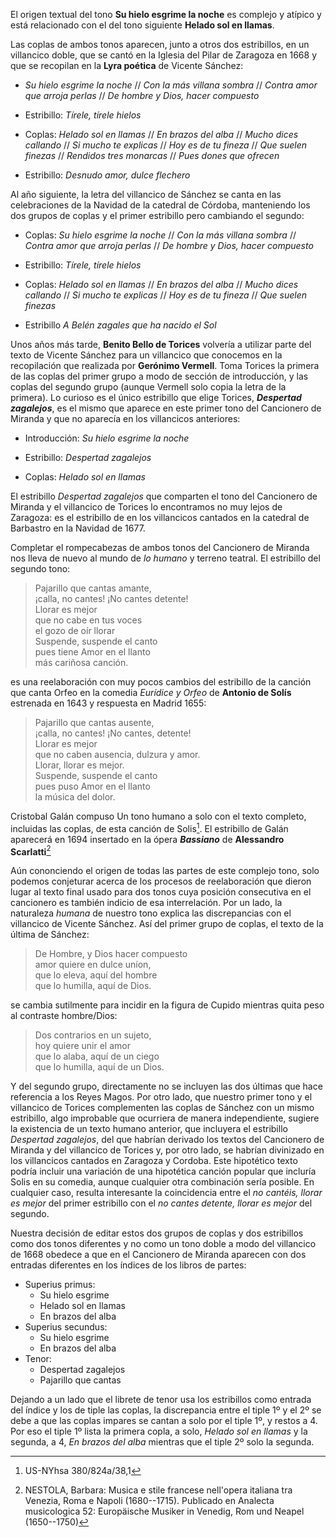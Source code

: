 El origen textual del tono **Su hielo esgrime la noche** es complejo y atípico
y está relacionado con el del tono siguiente **Helado sol en llamas**.

Las coplas de ambos tonos aparecen, junto a otros dos estribillos,
en un villancico doble, que se cantó en la Iglesia del Pilar de Zaragoza en 1668 y que se
recopilan en la ****Lyra poética**** de Vicente Sánchez:

-   *Su hielo esgrime la noche* // *Con la más villana sombra* //
    *Contra amor que arroja perlas* // *De hombre y Dios, hacer
    compuesto*

-   Estribillo: *Tírele, tírele hielos*

-   Coplas: *Helado sol en llamas* // *En brazos del alba* // *Mucho
    dices callando* // *Si mucho te explicas* // *Hoy es de tu fineza*
    // *Que suelen finezas* // *Rendidos tres monarcas* // *Pues dones
    que ofrecen*

-   Estribillo: *Desnudo amor, dulce flechero*


Al año siguiente, la letra del villancico de Sánchez se canta en las
celebraciones de la Navidad de la catedral de Córdoba, manteniendo los
dos grupos de coplas y el primer estribillo pero cambiando el segundo:

-   Coplas: *Su hielo esgrime la noche* // *Con la más villana sombra*
    // *Contra amor que arroja perlas* // *De hombre y Dios, hacer
    compuesto*

-   Estribillo: *Tírele, tírele hielos*

-   Coplas: *Helado sol en llamas* // *En brazos del alba* // *Mucho
    dices callando* // *Si mucho te explicas* // *Hoy es de tu fineza*
    // *Que suelen finezas*

-   Estribillo *A Belén zagales que ha nacido el Sol*

Unos años más tarde, **Benito Bello de Torices** volvería a utilizar parte
del texto de Vicente Sánchez para un villancico que conocemos en la
recopilación que realizada por **Gerónimo Vermell**. Toma Torices la primera
de las coplas del primer grupo a modo de sección de introducción, y las
coplas del segundo grupo (aunque Vermell solo copia la letra de la
primera). Lo curioso es el único estribillo que elige Torices, ***Despertad zagalejos***, es el mismo
que aparece en este primer tono del Cancionero de Miranda
y que no aparecía en los villancicos anteriores: 

-   Introducción: *Su hielo esgrime la noche*

-   Estribillo: *Despertad zagalejos*

-   Coplas: *Helado sol en llamas*

El estribillo *Despertad zagalejos* que comparten el tono del Cancionero
de Miranda y el villancico de Torices lo encontramos no muy lejos de
Zaragoza: es el estribillo de en los villancicos cantados en la catedral
de Barbastro en la Navidad de 1677.

Completar el rompecabezas de ambos tonos del Cancionero de Miranda nos lleva
de nuevo al mundo de *lo humano* y terreno teatral. El estribillo del segundo tono:

> Pajarillo que cantas amante,\
> ¡calla, no cantes! ¡No cantes detente!\
> Llorar es mejor\
> que no cabe en tus voces\
> el gozo de oír llorar\
> Suspende, suspende el canto\
> pues tiene Amor en el llanto\
> más cariñosa canción.

es una reelaboración con muy pocos cambios del estribillo de la canción
que canta Orfeo en la comedia *Eurídice y Orfeo* de **Antonio de Solís**
estrenada en 1643 y respuesta en Madrid 1655:

> Pajarillo que cantas ausente,\
> ¡calla, no cantes! ¡No cantes, detente!\
> Llorar es mejor\
> que no caben ausencia, dulzura y amor.\
> Llorar, llorar es mejor.\
> Suspende, suspende el canto\
> pues puso Amor en el llanto\
> la música del dolor.

Cristobal Galán compuso Un tono humano a solo con el texto completo,
incluidas las coplas, de esta canción de Solis[^1]. El estribillo de
Galán aparecerá en 1694 insertado en la ópera ***Bassiano*** de **Alessandro
Scarlatti**[^2]

Aún cononciendo el origen de todas las partes de este complejo tono,
solo podemos conjeturar acerca de los procesos de reelaboración que
dieron lugar al texto final usado para dos tonos cuya posición consecutiva
en el cancionero es también indicio de esa interrelación. Por un lado, la naturaleza *humana* de
nuestro tono explica las discrepancias con el villancico de Vicente
Sánchez. Así del primer grupo de coplas, el texto de la última de
Sánchez:

> De Hombre, y Dios hacer compuesto\
> amor quiere en dulce uníon,\
> que lo eleva, aquí del hombre\
> que lo humilla, aquí de Dios.

se cambia sutilmente para incidir en la figura de Cupido mientras quita
peso al contraste hombre/Dios:

> Dos contrarios en un sujeto,\
> hoy quiere unir el amor\
> que lo alaba, aquí de un ciego\
> que lo humilla, aquí de un Dios.

Y del segundo grupo, directamente no se incluyen las dos últimas que
hace referencia a los Reyes Magos. Por otro lado, que nuestro primer tono y el
villancico de Torices complementen las coplas de Sánchez con un mismo
estribillo, algo improbable que ocurriera de manera independiente,
sugiere la existencia de un texto humano anterior, que incluyera el
estribillo *Despertad zagalejos*, del que habrían derivado los textos
del Cancionero de Miranda y del villancico de Torices y, por otro lado,
se habrían divinizado en los villancicos cantados en Zaragoza y Cordoba.
Este hipotético texto podría incluir una variación de una hipotética
canción popular que incluría Solis en su comedia, aunque cualquier otra
combinación sería posible. En cualquier caso, resulta interesante la
coincidencia entre el *no cantéis, llorar es mejor* del primer
estribillo con el *no cantes detente, llorar es mejor* del segundo.

Nuestra decisión de editar estos dos grupos de coplas y dos estribillos como dos tonos diferentes y no como
un tono doble a modo del villancico de 1668 obedece a que en el Cancionero de Miranda aparecen con dos entradas diferentes en 
los índices de los libros de partes:

- Superius primus:
  * Su hielo esgrime
  * Helado sol en llamas
  * En brazos del alba
- Superius secundus:
  * Su hielo esgrime
  * En brazos del alba
- Tenor: 
  * Despertad zagalejos
  * Pajarillo que cantas


Dejando a un lado que el librete de tenor usa los estribillos como entrada del índice y los de tiple las coplas, la discrepancia entre el tiple 1º y el 2º se debe a que las coplas impares se cantan a solo por el tiple 1º, y restos a 4. Por eso el tiple 1º lista la primera copla, a solo, *Helado sol en llamas* y la segunda, a 4, *En brazos del alba* mientras que el tiple 2º solo la segunda.

[^1]: US-NYhsa 380/824a/38,1

[^2]: NESTOLA, Barbara: Musica e stile francese nell'opera italiana tra
    Venezia, Roma e Napoli (1680--1715). Publicado en Analecta
    musicologica 52: Europäische Musiker in Venedig, Rom und Neapel
    (1650--1750)
